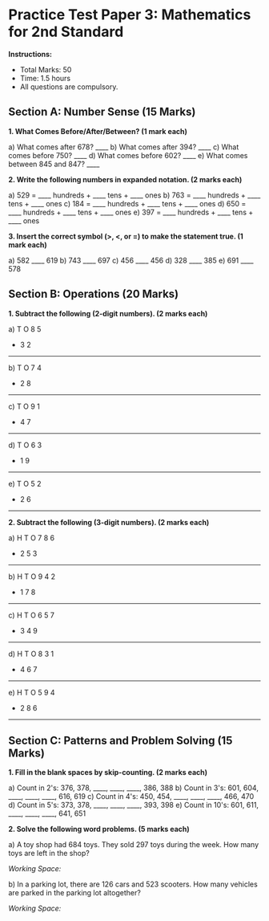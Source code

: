 # Practice Test Paper 3: Mathematics for 2nd Standard

**Instructions:**
- Total Marks: 50
- Time: 1.5 hours
- All questions are compulsory.

## Section A: Number Sense (15 Marks)

**1. What Comes Before/After/Between? (1 mark each)**

a) What comes after 678? ____
b) What comes after 394? ____
c) What comes before 750? ____
d) What comes before 602? ____
e) What comes between 845 and 847? ____

**2. Write the following numbers in expanded notation. (2 marks each)**

a) 529 = ____ hundreds + ____ tens + ____ ones
b) 763 = ____ hundreds + ____ tens + ____ ones
c) 184 = ____ hundreds + ____ tens + ____ ones
d) 650 = ____ hundreds + ____ tens + ____ ones
e) 397 = ____ hundreds + ____ tens + ____ ones

**3. Insert the correct symbol (>, <, or =) to make the statement true. (1 mark each)**

a) 582 ____ 619
b) 743 ____ 697
c) 456 ____ 456
d) 328 ____ 385
e) 691 ____ 578

## Section B: Operations (20 Marks)

**1. Subtract the following (2-digit numbers). (2 marks each)**

a) T O
   8 5
 - 3 2
 -----

b) T O
   7 4
 - 2 8
 -----

c) T O
   9 1
 - 4 7
 -----

d) T O
   6 3
 - 1 9
 -----

e) T O
   5 2
 - 2 6
 -----

**2. Subtract the following (3-digit numbers). (2 marks each)**

a) H T O
   7 8 6
 - 2 5 3
 --------

b) H T O
   9 4 2
 - 1 7 8
 --------

c) H T O
   6 5 7
 - 3 4 9
 --------

d) H T O
   8 3 1
 - 4 6 7
 --------

e) H T O
   5 9 4
 - 2 8 6
 --------

## Section C: Patterns and Problem Solving (15 Marks)

**1. Fill in the blank spaces by skip-counting. (2 marks each)**

a) Count in 2's: 376, 378, ____, ____, ____, 386, 388
b) Count in 3's: 601, 604, ____, ____, ____, 616, 619
c) Count in 4's: 450, 454, ____, ____, ____, 466, 470
d) Count in 5's: 373, 378, ____, ____, ____, 393, 398
e) Count in 10's: 601, 611, ____, ____, ____, 641, 651

**2. Solve the following word problems. (5 marks each)**

a) A toy shop had 684 toys. They sold 297 toys during the week. How many toys are left in the shop?

   *Working Space:*





b) In a parking lot, there are 126 cars and 523 scooters. How many vehicles are parked in the parking lot altogether?

   *Working Space:*




